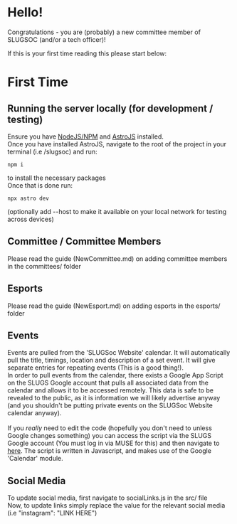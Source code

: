 # Hello!
Congratulations - you are (probably) a new committee member of SLUGSOC (and/or a tech officer)!

If this is your first time reading this please start below:
# First Time
## Running the server locally (for development / testing)
Ensure you have [NodeJS/NPM](https://docs.npmjs.com/downloading-and-installing-node-js-and-npm) and [AstroJS](https://astro.build/) installed. <br/>
Once you have installed AstroJS, navigate to the root of the project in your terminal (i.e <folder>/slugsoc) and run:
```
npm i
```
to install the necessary packages<br />
Once that is done run:
```
npx astro dev
```
(optionally add --host to make it available on your local network for testing across devices)

## Committee / Committee Members
Please read the guide (NewCommittee.md) on adding committee members in the committees/ folder
## Esports
Please read the guide (NewEsport.md) on adding esports in the esports/ folder
## Events
Events are pulled from the 'SLUGSoc Website' calendar. It will automatically pull the title, timings, location and description of a set event. It will give separate entries for repeating events (This is a good thing!).<br/>
In order to pull events from the calendar, there exists a Google App Script on the SLUGS Google account that pulls all associated data from the calendar and allows it to be accessed remotely. This data is safe to be revealed to the public, as it is information we will likely advertise anyway (and you shouldn't be putting private events on the SLUGSoc Website calendar anyway). 
<br/><br/>
If you *really* need to edit the code (hopefully you don't need to unless Google changes something) you can access the script via the SLUGS Google account (You must log in via MUSE for this) and then navigate to [here](https://developers.google.com/apps-script). The script is written in Javascript, and makes use of the Google 'Calendar' module.

## Social Media
To update social media, first navigate to socialLinks.js in the src/ file<br/>
Now, to update links simply replace the value for the relevant social media (i.e "instagram": "LINK HERE")